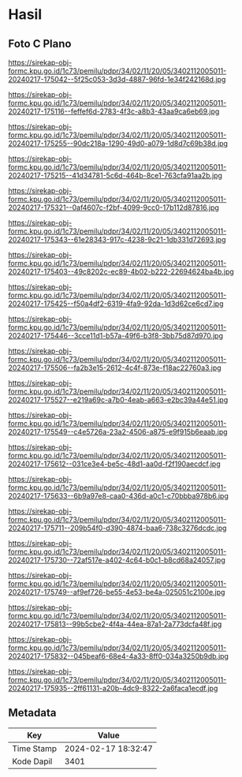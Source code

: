 # Hasil

## Foto C Plano

https://sirekap-obj-formc.kpu.go.id/1c73/pemilu/pdpr/34/02/11/20/05/3402112005011-20240217-175042--5f25c053-3d3d-4887-96fd-1e34f242168d.jpg

https://sirekap-obj-formc.kpu.go.id/1c73/pemilu/pdpr/34/02/11/20/05/3402112005011-20240217-175116--feffef6d-2783-4f3c-a8b3-43aa9ca6eb69.jpg

https://sirekap-obj-formc.kpu.go.id/1c73/pemilu/pdpr/34/02/11/20/05/3402112005011-20240217-175255--90dc218a-1290-49d0-a079-1d8d7c69b38d.jpg

https://sirekap-obj-formc.kpu.go.id/1c73/pemilu/pdpr/34/02/11/20/05/3402112005011-20240217-175215--41d34781-5c6d-464b-8ce1-763cfa91aa2b.jpg

https://sirekap-obj-formc.kpu.go.id/1c73/pemilu/pdpr/34/02/11/20/05/3402112005011-20240217-175321--0af4607c-f2bf-4099-9cc0-17b112d87816.jpg

https://sirekap-obj-formc.kpu.go.id/1c73/pemilu/pdpr/34/02/11/20/05/3402112005011-20240217-175343--61e28343-917c-4238-9c21-1db331d72693.jpg

https://sirekap-obj-formc.kpu.go.id/1c73/pemilu/pdpr/34/02/11/20/05/3402112005011-20240217-175403--49c8202c-ec89-4b02-b222-22694624ba4b.jpg

https://sirekap-obj-formc.kpu.go.id/1c73/pemilu/pdpr/34/02/11/20/05/3402112005011-20240217-175425--f50a4df2-6319-4fa9-92da-1d3d62ce6cd7.jpg

https://sirekap-obj-formc.kpu.go.id/1c73/pemilu/pdpr/34/02/11/20/05/3402112005011-20240217-175446--3cce11d1-b57a-49f6-b3f8-3bb75d87d970.jpg

https://sirekap-obj-formc.kpu.go.id/1c73/pemilu/pdpr/34/02/11/20/05/3402112005011-20240217-175506--fa2b3e15-2612-4c4f-873e-f18ac22760a3.jpg

https://sirekap-obj-formc.kpu.go.id/1c73/pemilu/pdpr/34/02/11/20/05/3402112005011-20240217-175527--e219a69c-a7b0-4eab-a663-e2bc39a44e51.jpg

https://sirekap-obj-formc.kpu.go.id/1c73/pemilu/pdpr/34/02/11/20/05/3402112005011-20240217-175549--c4e5726a-23a2-4506-a875-e9f915b6eaab.jpg

https://sirekap-obj-formc.kpu.go.id/1c73/pemilu/pdpr/34/02/11/20/05/3402112005011-20240217-175612--031ce3e4-be5c-48d1-aa0d-f2f190aecdcf.jpg

https://sirekap-obj-formc.kpu.go.id/1c73/pemilu/pdpr/34/02/11/20/05/3402112005011-20240217-175633--6b9a97e8-caa0-436d-a0c1-c70bbba978b6.jpg

https://sirekap-obj-formc.kpu.go.id/1c73/pemilu/pdpr/34/02/11/20/05/3402112005011-20240217-175711--209b54f0-d390-4874-baa6-738c3276dcdc.jpg

https://sirekap-obj-formc.kpu.go.id/1c73/pemilu/pdpr/34/02/11/20/05/3402112005011-20240217-175730--72af517e-a402-4c64-b0c1-b8cd68a24057.jpg

https://sirekap-obj-formc.kpu.go.id/1c73/pemilu/pdpr/34/02/11/20/05/3402112005011-20240217-175749--af9ef726-be55-4e53-be4a-025051c2100e.jpg

https://sirekap-obj-formc.kpu.go.id/1c73/pemilu/pdpr/34/02/11/20/05/3402112005011-20240217-175813--99b5cbe2-4f4a-44ea-87a1-2a773dcfa48f.jpg

https://sirekap-obj-formc.kpu.go.id/1c73/pemilu/pdpr/34/02/11/20/05/3402112005011-20240217-175832--045beaf6-68e4-4a33-8ff0-034a3250b9db.jpg

https://sirekap-obj-formc.kpu.go.id/1c73/pemilu/pdpr/34/02/11/20/05/3402112005011-20240217-175935--2ff61131-a20b-4dc9-8322-2a6faca1ecdf.jpg


## Metadata

| Key        | Value               |
| ---------- | ------------------- |
| Time Stamp | 2024-02-17 18:32:47 |
| Kode Dapil | 3401                |



